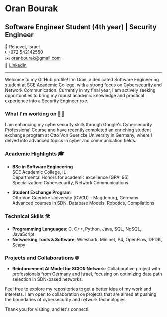 # Oran Bourak

## Software Engineer Student (4th year) | Security Engineer

📍 Rehovot, Israel  
📞 +972 542142550  
✉️ oranbourak@gmail.com  
🔗 [LinkedIn]([www.linkedin.com/in/oran-bourak](https://www.linkedin.com/in/oran-bourak/))

---

Welcome to my GitHub profile! I'm Oran, a dedicated Software Engineering student at SCE Academic College, with a strong focus on Cybersecurity and Network Communication. Currently in my final year, I am actively seeking opportunities to bring my robust academic knowledge and practical experience into a Security Engineer role.

### What I'm working on 👨‍💻

I am enhancing my cybersecurity skills through Google's Cybersecurity Professional Course and have recently completed an enriching student exchange program at Otto Von Guericke University in Germany, where I delved into advanced topics in cyber and communication fields.

### Academic Highlights 🎓

- **BSc in Software Engineering**  
  SCE Academic College, IL  
  Departmental Honors for academic excellence (GPA: 95)  
  Specialization: Cybersecurity, Network Communications
  
- **Student Exchange Program**  
  Otto Von Guericke University (OVGU) - Magdeburg, Germany  
  Advanced courses in SDN, Database Models, Robotics, Compilations.

### Technical Skills 🛠️

- **Programming Languages**: C, C++, Python, Java, SQL, NoSQL, JavaScript
- **Networking Tools & Software**: Wireshark, Mininet, P4, OpenFlow, DPDK, Scapy

### Projects and Collaborations 🌐

- **Reinforcement AI Model for SCION Network**: Collaborative project with professionals from Germany and Israel, focusing on optimizing data path selection in SDN-based networks.

Feel free to explore my repositories to get a better idea of my work and interests. I am open to collaboration on projects that are aimed at pushing the boundaries of cybersecurity and network technologies.

Thank you for visiting, and let's connect!


